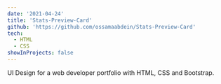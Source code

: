 ```yaml
---
date: '2021-04-24'
title: 'Stats-Preview-Card'
github: 'https://github.com/ossamaabdein/Stats-Preview-Card'
tech:
  - HTML
  - CSS
showInProjects: false
---
```


UI Design for a web developer portfolio with HTML, CSS and Bootstrap.
